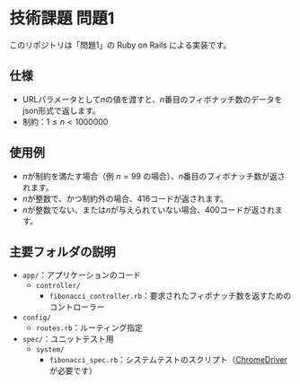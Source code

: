 # 技術課題 問題1
このリポジトリは「問題1」の Ruby on Rails による実装です。

## 仕様
* URLパラメータとして$n$の値を渡すと、$n$番目のフィボナッチ数のデータをjson形式で返します。
* 制約：$1\leq n\lt 1000000$

## 使用例
* $n$が制約を満たす場合（例 $n=99$ の場合）、$n$番目のフィボナッチ数が返されます。
* $n$が整数で、かつ制約外の場合、416コードが返されます。
* $n$が整数でない、または$n$が与えられていない場合、400コードが返されます。

## 主要フォルダの説明
* `app/`：アプリケーションのコード
  * `controller/`
    * 	`fibonacci_controller.rb`：要求されたフィボナッチ数を返すためのコントローラー
 * `config/`
    * `routes.rb`：ルーティング指定
 * `spec/`：ユニットテスト用
   * `system/`
     * `fibonacci_spec.rb`：システムテストのスクリプト（[ChromeDriver](https://chromedriver.chromium.org/downloads)が必要です）